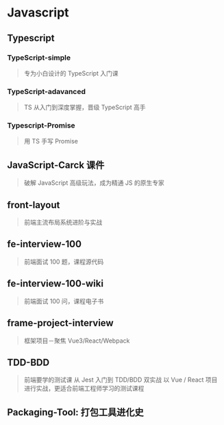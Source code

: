 # Javascript

## Typescript

### TypeScript-simple

> 专为小白设计的 TypeScript 入门课

### TypeScript-adavanced

> TS 从入门到深度掌握，晋级 TypeScript 高手

### Typescript-Promise

> 用 TS 手写 Promise

## JavaScript-Carck 课件

> 破解 JavaScript 高级玩法，成为精通 JS 的原生专家

## front-layout

> 前端主流布局系统进阶与实战

## fe-interview-100

> 前端面试 100 题，课程源代码

## fe-interview-100-wiki

> 前端面试 100 问，课程电子书

## frame-project-interview

> 框架项目－聚焦 Vue3/React/Webpack

## TDD-BDD

> 前端要学的测试课 从 Jest 入门到 TDD/BDD 双实战
> 以 Vue / React 项目进行实战，更适合前端工程师学习的测试课程

## Packaging-Tool: 打包工具进化史
